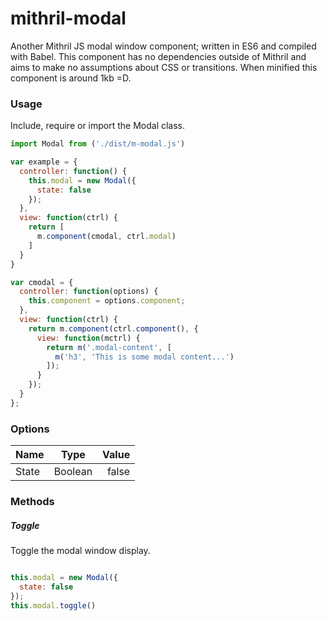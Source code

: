 # mithril-modal
Another Mithril JS modal window component; written in ES6 and compiled with Babel. This component has no dependencies outside of Mithril and aims to make no assumptions about CSS or transitions. When minified this component is around 1kb =D.

### Usage
Include, require or import the Modal class.

```javascript
import Modal from ('./dist/m-modal.js')

var example = {
  controller: function() {
    this.modal = new Modal({
      state: false
    });
  },
  view: function(ctrl) {
    return [
      m.component(cmodal, ctrl.modal)
    ]
  }
}

var cmodal = {
  controller: function(options) {
    this.component = options.component;
  },
  view: function(ctrl) {
    return m.component(ctrl.component(), {
      view: function(mctrl) {
        return m('.modal-content', [
          m('h3', 'This is some modal content...')
        ]);
      }
    });
  }
};

```

### Options
| Name          | Type          | Value |
| ------------- |:-------------:| -----:|
| State         | Boolean       | false |

### Methods
##### Toggle
Toggle the modal window display.
```javascript

this.modal = new Modal({
  state: false
});
this.modal.toggle()

```










